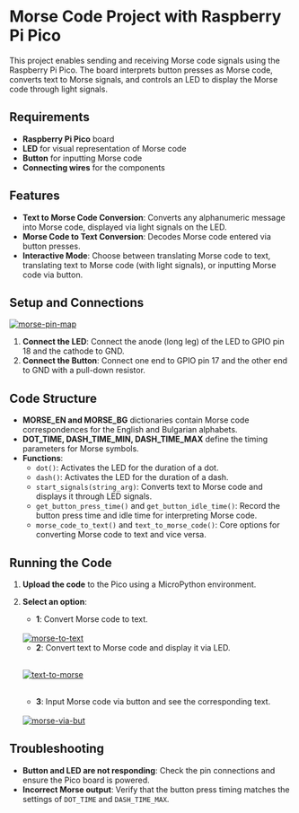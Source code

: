 # Morse Code Project with Raspberry Pi Pico



This project enables sending and receiving Morse code signals using the Raspberry Pi Pico. The board interprets button presses as Morse code, converts text to Morse signals, and controls an LED to display the Morse code through light signals.

## Requirements

- **Raspberry Pi Pico** board
- **LED** for visual representation of Morse code
- **Button** for inputting Morse code
- **Connecting wires** for the components

## Features

- **Text to Morse Code Conversion**: Converts any alphanumeric message into Morse code, displayed via light signals on the LED.
- **Morse Code to Text Conversion**: Decodes Morse code entered via button presses.
- **Interactive Mode**: Choose between translating Morse code to text, translating text to Morse code (with light signals), or inputting Morse code via button.

## Setup and Connections

<a href="https://ibb.co/JFRVdfZ"><img src="https://i.ibb.co/7NJPzwh/morse-pin-map.png" alt="morse-pin-map" border="0" /></a>

1. **Connect the LED**: Connect the anode (long leg) of the LED to GPIO pin 18 and the cathode to GND.
2. **Connect the Button**: Connect one end to GPIO pin 17 and the other end to GND with a pull-down resistor.

## Code Structure

- **MORSE_EN and MORSE_BG** dictionaries contain Morse code correspondences for the English and Bulgarian alphabets.
- **DOT_TIME, DASH_TIME_MIN, DASH_TIME_MAX** define the timing parameters for Morse symbols.
- **Functions**:
    - `dot()`: Activates the LED for the duration of a dot.
    - `dash()`: Activates the LED for the duration of a dash.
    - `start_signals(string_arg)`: Converts text to Morse code and displays it through LED signals.
    - `get_button_press_time()` and `get_button_idle_time()`: Record the button press time and idle time for interpreting Morse code.
    - `morse_code_to_text()` and `text_to_morse_code()`: Core options for converting Morse code to text and vice versa.

## Running the Code

1. **Upload the code** to the Pico using a MicroPython environment.
2. **Select an option**:
   - **1**: Convert Morse code to text.
   <br>
   <a href="https://ibb.co/bggJJY6"><img src="https://i.ibb.co/cccLLRy/morse-to-text.png" alt="morse-to-text" border="0" /></a>

    <br>

   
   - **2**: Convert text to Morse code and display it via LED.
   <br>
   
   <a href="https://ibb.co/cCDhgcK"><img src="https://i.ibb.co/vQZ4wxC/text-to-morse.png" alt="text-to-morse" border="0" /></a>

   <br>
   
   - **3**: Input Morse code via button and see the corresponding text.
   
   <br>
   <a href="https://ibb.co/f1RMZrC"><img src="https://i.ibb.co/QbB9hY6/morse-via-but.png" alt="morse-via-but" border="0" /></a>
   <br>
   
## Troubleshooting

- **Button and LED are not responding**: Check the pin connections and ensure the Pico board is powered.
- **Incorrect Morse output**: Verify that the button press timing matches the settings of `DOT_TIME` and `DASH_TIME_MAX`.
